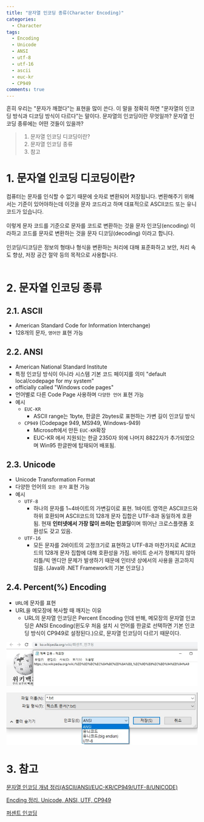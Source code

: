 ```yaml
---
title: "문자열 인코딩 종류(Character Encoding)"
categories:
  - Character
tags:
  - Encoding
  - Unicode
  - ANSI
  - utf-8
  - utf-16
  - ascii
  - euc-kr
  - CP949
comments: true
---
```


흔히 우리는 "문자가 깨졌다"는 표현을 많이 쓴다. 이 말을 정확히 하면 "문자열의 인코딩 방식과 디코딩 방식이 다르다"는 말이다. 문자열의 인코딩이란 무엇일까? 문자열 인코딩 종류에는 어떤 것들이 있을까?

> 1. 문자열 인코딩 디코딩이란?
> 2. 문자열 인코딩 종류
> 3. 참고

# 1. 문자열 인코딩 디코딩이란?

<div class="notice">
컴퓨터는 문자를 인식할 수 없기 때문에 숫자로 변환되어 저장됩니다. 변환해주기 위해서는 기준이 있어야하는데 이것을 문자 코드라고 하며 대표적으로 ASCII코드 또는 유니코드가 있습니다.<br><br>
이렇게 문자 코드를 기준으로 문자를 코드로 변환하는 것을 문자 인코딩(encoding) 이라하고 코드를 문자로 변환하는 것을 문자 디코딩(decoding) 이라고 합니다.
<br><br>
인코딩/디코딩은 정보의 형태나 형식을 변환하는 처리에 대해 표준화하고 보안, 처리 속도 향상, 저장 공간 절약 등의 목적으로 사용합니다.
<br><br>
</div>

# 2. 문자열 인코딩 종류

## 2.1. ASCII

- American Standard Code for Information Interchange)
- 128개의 문자, `영어만` 표현 가능

## 2.2. ANSI

- American National Standard Institute
- 특정 인코딩 방식이 아니라 시스템 기본 코드 페이지를 의미 "default local/codepage for my system"
- officially called "Windows code pages"
- 언어별로 다른 Code Page 사용하며 `다양한 언어` 표현 가능
- 예시
  - `EUC-KR`
    - ASCII range는 1byte, 한글은 2bytes로 표현하는 가변 길이 인코딩 방식
  - `CP949` (Codepage 949, MS949, Windows-949)
    - Microsoft에서 만든 `EUC-KR`확장
    - EUC-KR 에서 지원되는 한글 2350자 외에 나머지 8822자가 추가되었으며 Win95 한글판에 탑재되어 배포됨.

## 2.3. Unicode
- Unicode Transformation Format
- 다양한 언어의 `모든 문자` 표현 가능
- 예시
  - `UTF-8`
    - 하나의 문자를 1~4바이트의 가변길이로 표현. 1바이트 영역은 ASCII코드와 하위 호환되며 ASCII코드의 128개 문자 집합은 UTF-8과 동일하게 호환됨. 현재 **인터넷에서 가장 많이 쓰이는 인코딩**이며 뛰어난 크로스플랫폼 호환성도 갖고 있음.
  - `UTF-16`
    - 모든 문자를 2바이트의 고정크기로 표현하고 UTF-8과 마찬가지로 ACII코드의 128개 문자 집합에 대해 호환성을 가짐. 바이트 순서가 정해지지 않아 리틀/빅 엔디안 문제가 발생하기 때문에 인터넷 상에서의 사용을 권고하지 않음. (Java와 .NET Framework의 기본 인코딩.)


## 2.4. Percent(%) Encoding

- `URL`에 문자를 표현
- URL을 메모장에 복사할 때 깨지는 이유
  - URL의 문자열 인코딩은 Percent Encoding 인데 반해, 메모장의 문자열 인코딩은 ANSI Encoding(윈도우 처음 설치 시 언어를 한글로 선택하면 기본 인코딩 방식이 CP949로 설정된다.)으로, 문자열 인코딩이 다르기 때문이다.

<center><p><img src="/assets/2018-08-14-post-character_encoding/URL.jpg"></p></center>

<center><p><img src="/assets/2018-08-14-post-character_encoding/ANSI.jpg"></p></center>


# 3. 참고

[문자열 인코딩 개념 정리(ASCII/ANSI/EUC-KR/CP949/UTF-8/UNICODE)](https://onlywis.tistory.com/2)

[Encding 정리. Unicode, ANSI, UTF, CP949](https://umbum.dev/328)

[퍼센트 인코딩](https://ko.wikipedia.org/wiki/%ED%8D%BC%EC%84%BC%ED%8A%B8_%EC%9D%B8%EC%BD%94%EB%94%A9)
